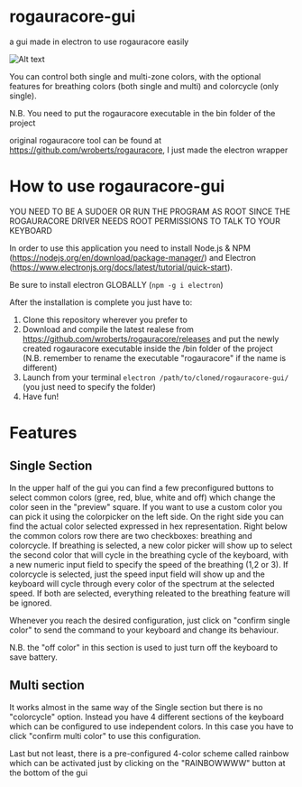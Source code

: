 # rogauracore-gui
a gui made in electron to use rogauracore easily

![Alt text](https://user-images.githubusercontent.com/24620527/132206960-937f12f7-ee22-4649-9842-5c0c973c450d.png "Rogauracore GUI")

You can control both single and multi-zone colors, with the optional features for breathing colors (both single and multi) and colorcycle (only single).

N.B. You need to put the rogauracore executable in the bin folder of the project

original rogauracore tool can be found at https://github.com/wroberts/rogauracore, I just made the electron wrapper

# How to use rogauracore-gui

YOU NEED TO BE A SUDOER OR RUN THE PROGRAM AS ROOT SINCE THE ROGAURACORE DRIVER NEEDS ROOT PERMISSIONS TO TALK TO YOUR KEYBOARD

In order to use this application you need to install Node.js & NPM (https://nodejs.org/en/download/package-manager/) and Electron (https://www.electronjs.org/docs/latest/tutorial/quick-start). 

Be sure to install electron GLOBALLY (`npm -g i electron`)

After the installation is complete you just have to:
1) Clone this repository wherever you prefer to
2) Download and compile the latest realese from https://github.com/wroberts/rogauracore/releases and put the newly created rogauracore executable inside the /bin folder of the project (N.B. remember to rename the executable "rogauracore" if the name is different)
3) Launch from your terminal `electron /path/to/cloned/rogauracore-gui/` (you just need to specify the folder)
4) Have fun!

# Features
## Single Section
In the upper half of the gui you can find a few preconfigured buttons to select common colors (gree, red, blue, white and off) which change the color seen in the "preview" square. If you want to use a custom color you can pick it using the colorpicker on the left side. On the right side you can find the actual color selected expressed in hex representation. Right below the common colors row there are two checkboxes: breathing and colorcycle. 
If breathing is selected, a new color picker will show up to select the second color that will cycle in the breathing cycle of the keyboard, with a new numeric input field to specify the speed of the breathing (1,2 or 3).
If colorcycle is selected, just the speed input field will show up and the keyboard will cycle through every color of the spectrum at the selected speed.
If both are selected, everything releated to the breathing feature will be ignored.

Whenever you reach the desired configuration, just click on "confirm single color" to send the command to your keyboard and change its behaviour. 

N.B. the "off color" in this section is used to just turn off the keyboard to save battery. 

## Multi section
It works almost in the same way of the Single section but there is no "colorcycle" option. Instead you have 4 different sections of the keyboard which can be configured to use independent colors. In this case you have to click "confirm multi color" to use this configuration. 

Last but not least, there is a pre-configured 4-color scheme called rainbow which can be activated just by clicking on the "RAINBOWWWW" button at the bottom of the gui
